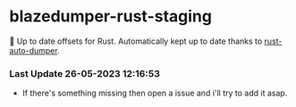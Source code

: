 # blazedumper-rust-staging

🚀 Up to date offsets for Rust. Automatically kept up to date thanks to [rust-auto-dumper](https://github.com/Akandesh/rust-auto-dumper).


### Last Update 26-05-2023 12:16:53
- If there's something missing then open a issue and i'll try to add it asap.